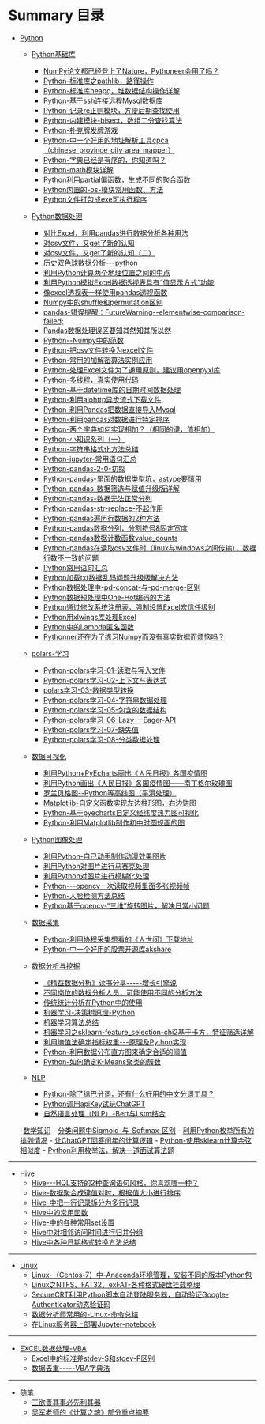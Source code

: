 # Summary 目录

- [Python]()
	- [Python基础库]()
		- [NumPy论文都已经登上了Nature，Pythoneer会用了吗？](Python基础库/NumPy论文都已经登上了Nature，Pythoneer会用了吗？.md)
		- [Python-标准库之pathlib，路径操作](Python基础库/Python-标准库之pathlib，路径操作.md)
		- [Python-标准库heapq，堆数据结构操作详解](Python基础库/Python-标准库heapq，堆数据结构操作详解.md)
		- [Python-基于ssh连接远程Mysql数据库](Python基础库/Python-基于ssh连接远程Mysql数据库.md)
		- [Python-记录re正则模块，方便后期查找使用](Python基础库/Python-记录re正则模块，方便后期查找使用.md)
		- [Python-内建模块-bisect，数组二分查找算法](Python基础库/Python-内建模块-bisect，数组二分查找算法.md)
		- [Python-扑克牌发牌游戏](Python基础库/Python-扑克牌发牌游戏.md)
		- [Python-中一个好用的地址解析工具cpca（chinese_province_city_area_mapper）](Python基础库/Python-中一个好用的地址解析工具cpca（chinese_province_city_area_mapper）.md)
		- [Python-字典已经是有序的，你知道吗？](Python基础库/Python-字典已经是有序的，你知道吗？.md)
		- [Python-math模块详解](Python基础库/Python-math模块详解.md)
		- [Python利用partial偏函数，生成不同的聚合函数](Python基础库/Python利用partial偏函数，生成不同的聚合函数.md)
		- [Python内置的-os-模块常用函数、方法](Python基础库/Python内置的-os-模块常用函数、方法.md)
		- [Python文件打包成exe可执行程序](Python基础库/Python文件打包成exe可执行程序.md)


	- [Python数据处理]()
		- [对比Excel，利用pandas进行数据分析各种用法](Python数据处理/对比Excel，利用pandas进行数据分析各种用法.md)
		- [对csv文件，又get了新的认知](Python数据处理/对csv文件，又get了新的认知.md)
		- [对csv文件，又get了新的认知（二）](Python数据处理/对csv文件，又get了新的认知（二）.md)
		- [历史双色球数据分析---python](Python数据处理/历史双色球数据分析---python.md)
		- [利用Python计算两个地理位置之间的中点](Python数据处理/利用Python计算两个地理位置之间的中点.md)
		- [利用Python模拟Excel数据透视表具有“值显示方式”功能](Python数据处理/利用Python模拟Excel数据透视表具有“值显示方式”功能.md)
		- [像excel透视表一样使用pandas透视函数](Python数据处理/像excel透视表一样使用pandas透视函数.md)
		- [Numpy中的shuffle和permutation区别](Python数据处理/Numpy中的shuffle和permutation区别.md)
		- [pandas-错误提醒：FutureWarning--elementwise-comparison-failed;](Python数据处理/pandas-错误提醒：FutureWarning--elementwise-comparison-failed;.md)
		- [Pandas数据处理误区要知其然知其所以然](Python数据处理/Pandas数据处理误区要知其然知其所以然.md)
		- [Python--Numpy中的范数](Python数据处理/Python--Numpy中的范数.md)
		- [Python-把csv文件转换为excel文件](Python数据处理/Python-把csv文件转换为excel文件.md)
		- [Python-常用的加解密算法实例应用](Python数据处理/Python-常用的加解密算法实例应用.md)
		- [Python-处理Excel文件为了通用原则，建议用openpyxl库](Python数据处理/Python-处理Excel文件为了通用原则，建议用openpyxl库.md)
		- [Python-多线程，真实使用代码](Python数据处理/Python-多线程，真实使用代码.md)
		- [Python-基于datetime库的日期时间数据处理](Python数据处理/Python-基于datetime库的日期时间数据处理.md)
		- [Python-利用aiohttp异步流式下载文件](Python数据处理/Python-利用aiohttp异步流式下载文件.md)
		- [Python-利用Pandas把数据直接导入Mysql](Python数据处理/Python-利用Pandas把数据直接导入Mysql.md)
		- [Python-利用pandas对数据进行特定排序](Python数据处理/Python-利用pandas对数据进行特定排序.md)
		- [Python-两个字典如何实现相加？（相同的键，值相加）](Python数据处理/Python-两个字典如何实现相加？（相同的键，值相加）.md)
		- [Python-小知识系列（一）](Python数据处理/Python-小知识系列（一）.md)
		- [Python-字符串格式化方法总结](Python数据处理/Python-字符串格式化方法总结.md)
		- [Python-jupyter-常用语句汇总](Python数据处理/Python-jupyter-常用语句汇总.md)
		- [Python-pandas-2-0-初探](Python数据处理/Python-pandas-2-0-初探.md)
		- [Python-pandas-里面的数据类型坑，astype要慎用](Python数据处理/Python-pandas-里面的数据类型坑，astype要慎用.md)
		- [Python-pandas-数据筛选与赋值升级版详解](Python数据处理/Python-pandas-数据筛选与赋值升级版详解.md)
		- [Python-pandas-数据无法正常分列](Python数据处理/Python-pandas-数据无法正常分列.md)
		- [Python-pandas-str-replace-不起作用](Python数据处理/Python-pandas-str-replace-不起作用.md)
		- [Python-pandas遍历行数据的2种方法](Python数据处理/Python-pandas遍历行数据的2种方法.md)
		- [Python-pandas数据分列，分割符号&固定宽度](Python数据处理/Python-pandas数据分列，分割符号&固定宽度.md)
		- [Python-pandas数据计数函数value_counts](Python数据处理/Python-pandas数据计数函数value_counts.md)
		- [Python-pandas在读取csv文件时（linux与windows之间传输），数据行数不一致的问题](Python数据处理/Python-pandas在读取csv文件时（linux与windows之间传输），数据行数不一致的问题.md)
		- [Python常用语句汇总](Python数据处理/Python常用语句汇总.md)
		- [Python加载txt数据乱码问题升级版解决方法](Python数据处理/Python加载txt数据乱码问题升级版解决方法.md)
		- [Python数据处理中-pd-concat-与-pd-merge-区别](Python数据处理/Python数据处理中-pd-concat-与-pd-merge-区别.md)
		- [Python数据预处理中One-Hot编码的方法](Python数据处理/Python数据预处理中One-Hot编码的方法.md)
		- [Python通过修改系统注册表，强制设置Excel宏信任级别](Python数据处理/Python通过修改系统注册表，强制设置Excel宏信任级别.md)
		- [Python用xlwings库处理Excel](Python数据处理/Python用xlwings库处理Excel.md)
		- [Python中的Lambda匿名函数](Python数据处理/Python中的Lambda匿名函数.md)
		- [Pythonner还在为了练习Numpy而没有真实数据而烦恼吗？](Python数据处理/Pythonner还在为了练习Numpy而没有真实数据而烦恼吗？.md)
		
	- [polars-学习]()
		- [Python-polars学习-01-读取与写入文件](polars-学习/Python-polars学习-01-读取与写入文件.md)
		- [Python-polars学习-02-上下文与表达式](polars-学习/Python-polars学习-02-上下文与表达式.md)
		- [polars学习-03-数据类型转换](polars-学习/polars学习-03-数据类型转换.md)
		- [Python-polars学习-04-字符串数据处理](polars-学习/Python-polars学习-04-字符串数据处理.md)
		- [Python-polars学习-05-包含的数据结构](polars-学习/Python-polars学习-05-包含的数据结构.md)
		- [Python-polars学习-06-Lazy---Eager-API](polars-学习/Python-polars学习-06-Lazy---Eager-API.md)
		- [Python-polars学习-07-缺失值](polars-学习/Python-polars学习-07-缺失值.md)
		- [Python-polars学习-08-分类数据处理](polars-学习/Python-polars学习-08-分类数据处理.md)
		
	- [数据可视化]()
		- [利用Python+PyEcharts画出《人民日报》各国疫情图](数据可视化/利用Python+PyEcharts画出《人民日报》各国疫情图.md)
		- [利用Python画出《人民日报》各国疫情图——南丁格尔玫瑰图](数据可视化/利用Python画出《人民日报》各国疫情图——南丁格尔玫瑰图.md)
		- [罗兰贝格图--Python等高线图（平滑处理）](数据可视化/罗兰贝格图--Python等高线图（平滑处理）.md)
		- [Matplotlib-自定义函数实现左边柱形图，右边饼图](数据可视化/Matplotlib-自定义函数实现左边柱形图，右边饼图.md)
		- [Python-基于pyecharts自定义经纬度热力图可视化](数据可视化/Python-基于pyecharts自定义经纬度热力图可视化.md)
		- [Python-利用Matplotlib制作初中时圆规画的图](数据可视化/Python-利用Matplotlib制作初中时圆规画的图.md)

	
	
	- [Python图像处理]()
		- [利用Python-自己动手制作动漫效果图片](Python图像处理/利用Python-自己动手制作动漫效果图片.md)
		- [利用Python对图片进行马赛克处理](Python图像处理/利用Python对图片进行马赛克处理.md)
		- [利用Python对图片进行模糊化处理](Python图像处理/利用Python对图片进行模糊化处理.md)
		- [Python---opencv一次读取视频里面多张视频帧](Python图像处理/Python---opencv一次读取视频里面多张视频帧.md)
		- [Python-人脸检测方法总结](Python图像处理/Python-人脸检测方法总结.md)
		- [Python基于opencv-“三维”旋转图片，解决日常小问题](Python图像处理/Python基于opencv-“三维”旋转图片，解决日常小问题.md)



	- [数据采集]()
		- [Python-利用协程采集想看的《人世间》下载地址](数据采集/Python-利用协程采集想看的《人世间》下载地址.md)
		- [Python-中一个好用的股票开源库akshare](数据采集/Python-中一个好用的股票开源库akshare.md)
	
	
	
	- [数据分析与挖掘]()
		- [《精益数据分析》读书分享-----增长引擎说](数据分析与挖掘/《精益数据分析》读书分享-----增长引擎说.md)
		- [不同岗位的数据分析人员，可能使用不同的分析方法](数据分析与挖掘/不同岗位的数据分析人员，可能使用不同的分析方法.md)
		- [传统统计分析在Python中的使用](数据分析与挖掘/传统统计分析在Python中的使用.md)
		- [机器学习-决策树原理-Python](数据分析与挖掘/机器学习-决策树原理-Python.md)
		- [机器学习算法总结](数据分析与挖掘/机器学习算法总结.md)
		- [机器学习之sklearn-feature_selection-chi2基于卡方，特征筛选详解](数据分析与挖掘/机器学习之sklearn-feature_selection-chi2基于卡方，特征筛选详解.md)
		- [利用熵值法确定指标权重---原理及Python实现](数据分析与挖掘/利用熵值法确定指标权重---原理及Python实现.md)
		- [Python-利用数据分布直方图来确定合适的阈值](数据分析与挖掘/Python-利用数据分布直方图来确定合适的阈值.md)
		- [Python-如何确定K-Means聚类的簇数](数据分析与挖掘/Python-如何确定K-Means聚类的簇数.md)

	
	- [NLP]()
		- [Python-除了结巴分词，还有什么好用的中文分词工具？](NLP/Python-除了结巴分词，还有什么好用的中文分词工具？.md)
		- [Python调用apiKey试玩ChatGPT](NLP/Python调用apiKey试玩ChatGPT.md)
		- [自然语言处理（NLP）-Bert与Lstm结合](NLP/自然语言处理（NLP）-Bert与Lstm结合.md)
		
		
	-[数学知识]()
		- [分类问题中Sigmoid-与-Softmax-区别](数学知识/分类问题中Sigmoid-与-Softmax-区别.md)
		- [利用Python枚举所有的排列情况](数学知识/利用Python枚举所有的排列情况.md)
		- [让ChatGPT回答闰年的计算逻辑](数学知识/让ChatGPT回答闰年的计算逻辑.md)
		- [Python-使用sklearn计算余弦相似度](数学知识/Python-使用sklearn计算余弦相似度.md)
		- [Python利用枚举法，解决一道面试算法题](数学知识/Python利用枚举法，解决一道面试算法题.md)

---

- [Hive]()
	- [Hive---HQL支持的2种查询语句风格，你喜欢哪一种？](Hive/Hive---HQL支持的2种查询语句风格，你喜欢哪一种？.md)
	- [Hive-数据聚合成键值对时，根据值大小进行排序](Hive/Hive-数据聚合成键值对时，根据值大小进行排序.md)
	- [Hive-中把一行记录拆分为多行记录](Hive/Hive-中把一行记录拆分为多行记录.md)
	- [Hive中的常用函数](Hive/Hive中的常用函数.md)
	- [Hive-中的各种常用set设置](Hive/Hive-中的各种常用set设置.md)
	- [Hive中对相邻访问时间进行归并分组](Hive/Hive中对相邻访问时间进行归并分组.md)
	- [Hive中各种日期格式转换方法总结](Hive/Hive中各种日期格式转换方法总结.md)




---

- [Linux]()
	- [Linux-（Centos-7）中-Anaconda环境管理，安装不同的版本Python包](Linux/Linux-（Centos-7）中-Anaconda环境管理，安装不同的版本Python包.md)
	- [Linux之NTFS、FAT32、exFAT-各种格式硬盘挂载整理](Linux/Linux之NTFS、FAT32、exFAT-各种格式硬盘挂载整理.md)
	- [SecureCRT利用Python脚本自动登陆服务器，自动验证Google-Authenticator动态验证码](Linux/SecureCRT利用Python脚本自动登陆服务器，自动验证Google-Authenticator动态验证码.md)
	- [数据分析师常用的-Linux-命令总结](Linux/数据分析师常用的-Linux-命令总结.md)
	- [在Linux服务器上部署Jupyter-notebook](Linux/在Linux服务器上部署Jupyter-notebook.md)



---

- [EXCEL数据处理-VBA]()
	- [Excel中的标准差stdev-S和stdev-P区别](EXCEL数据处理-VBA/Excel中的标准差stdev-S和stdev-P区别.md)
	- [数据去重-----VBA字典法](EXCEL数据处理-VBA/数据去重-----VBA字典法.md)


---

- [随笔]()
	- [工欲善其事必先利其器](随笔/工欲善其事必先利其器.md)
	- [吴军老师的《计算之魂》部分重点摘要](随笔/吴军老师的《计算之魂》部分重点摘要.md)






